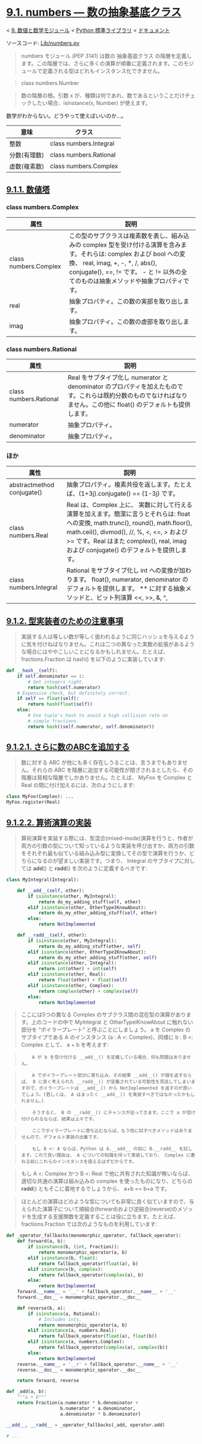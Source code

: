 # [9.1. numbers — 数の抽象基底クラス](https://docs.python.jp/3/library/numbers.html)

< [9. 数値と数学モジュール](https://docs.python.jp/3/library/numeric.html) < [Python 標準ライブラリ](https://docs.python.jp/3/library/index.html#the-python-standard-library) < [ドキュメント](https://docs.python.jp/3/index.html)

ソースコード: [Lib/numbers.py](https://github.com/python/cpython/tree/3.6/Lib/numbers.py)

> numbers モジュール (PEP 3141) は数の 抽象基底クラス の階層を定義します。この階層では、さらに多くの演算が順番に定義されます。このモジュールで定義される型はどれもインスタンス化できません。

> class numbers.Number

>    数の階層の根。引数 x が、種類は何であれ、数であるということだけチェックしたい場合、isinstance(x, Number) が使えます。

数学がわからない。どうやって使えばいいのか…。

意味|クラス
----|------
整数|class numbers.Integral
分数(有理数)|class numbers.Rational
虚数(複素数)|class numbers.Complex

## [9.1.1. 数値塔](https://docs.python.jp/3/library/numbers.html#the-numeric-tower)

### class numbers.Complex

属性|説明
----|----
class numbers.Complex|この型のサブクラスは複素数を表し、組み込みの complex 型を受け付ける演算を含みます。それらは: complex および bool への変換、 real, imag, +, -, *, /, abs(), conjugate(), ==, != です。 - と != 以外の全てのものは抽象メソッドや抽象プロパティです。
real|抽象プロパティ。この数の実部を取り出します。
imag|抽象プロパティ。この数の虚部を取り出します。

### class numbers.Rational

属性|説明
----|----
class numbers.Rational|Real をサブタイプ化し numerator と denominator のプロパティを加えたものです。これらは既約分数のものでなければなりません。この他に float() のデフォルトも提供します。
numerator|抽象プロパティ。
denominator|抽象プロパティ。

### ほか

属性|説明
----|----
abstractmethod conjugate()|抽象プロパティ。複素共役を返します。たとえば、(1+3j).conjugate() == (1-3j) です。
class numbers.Real|Real は、Complex 上に、 実数に対して行える演算を加えます。簡潔に言うとそれらは: float への変換, math.trunc(), round(), math.floor(), math.ceil(), divmod(), //, %, <, <=, > および >= です。Real はまた complex(), real, imag および conjugate() のデフォルトを提供します。
class numbers.Integral|Rational をサブタイプ化し int への変換が加わります。 float(), numerator, denominator のデフォルトを提供します。 ** に対する抽象メソッドと、ビット列演算 <<, >>, &, ^, |, ~ を追加します。

## [9.1.2. 型実装者のための注意事項](https://docs.python.jp/3/library/numbers.html#notes-for-type-implementors)

> 実装する人は等しい数が等しく扱われるように同じハッシュを与えるように気を付けねばなりません。これは二つの異なった実数の拡張があるような場合にはややこしいことになるかもしれません。たとえば、 fractions.Fraction は hash() を以下のように実装しています:

```python
def __hash__(self):
    if self.denominator == 1:
        # Get integers right.
        return hash(self.numerator)
    # Expensive check, but definitely correct.
    if self == float(self):
        return hash(float(self))
    else:
        # Use tuple's hash to avoid a high collision rate on
        # simple fractions.
        return hash((self.numerator, self.denominator))
```

## [9.1.2.1. さらに数のABCを追加する](https://docs.python.jp/3/library/numbers.html#adding-more-numeric-abcs)

> 数に対する ABC が他にも多く存在しうることは、言うまでもありません。それらの ABC を階層に追加する可能性が閉ざされるとしたら、その階層は貧相な階層でしかありません。たとえば、 MyFoo を Complex と Real の間に付け加えるには、次のようにします:

```python
class MyFoo(Complex): ...
MyFoo.register(Real)
```

## [9.1.2.2. 算術演算の実装](https://docs.python.jp/3/library/numbers.html#implementing-the-arithmetic-operations)

> 算術演算を実装する際には、型混合(mixed-mode)演算を行うと、作者が両方の引数の型について知っているような実装を呼び出すか、両方の引数をそれぞれ最も似ている組み込み型に変換してその型で演算を行うか、どちらになるのが望ましい実装です。つまり、 Integral のサブタイプに対しては __add__() と __radd__() を次のように定義するべきです:

```python
class MyIntegral(Integral):

    def __add__(self, other):
        if isinstance(other, MyIntegral):
            return do_my_adding_stuff(self, other)
        elif isinstance(other, OtherTypeIKnowAbout):
            return do_my_other_adding_stuff(self, other)
        else:
            return NotImplemented

    def __radd__(self, other):
        if isinstance(other, MyIntegral):
            return do_my_adding_stuff(other, self)
        elif isinstance(other, OtherTypeIKnowAbout):
            return do_my_other_adding_stuff(other, self)
        elif isinstance(other, Integral):
            return int(other) + int(self)
        elif isinstance(other, Real):
            return float(other) + float(self)
        elif isinstance(other, Complex):
            return complex(other) + complex(self)
        else:
            return NotImplemented
```

> ここには5つの異なる Complex のサブクラス間の混在型の演算があります。上のコードの中で MyIntegral と OtherTypeIKnowAbout に触れない部分を “ボイラープレート” と呼ぶことにしましょう。 a を Complex のサブタイプである A のインスタンス (a : A <: Complex)、同様に b : B <: Complex として、 a + b を考えます:

>         A が b を受け付ける __add__() を定義している場合、何も問題はありません。

>         A でボイラープレート部分に落ち込み、その結果 __add__() が値を返すならば、 B に良く考えられた __radd__() が定義されている可能性を見逃してしまいますので、ボイラープレートは __add__() から NotImplemented を返すのが良いでしょう。(若しくは、 A はまったく __add__() を実装すべきではなかったかもしれません。)

>         そうすると、 B の __radd__() にチャンスが巡ってきます。ここで a が受け付けられるならば、結果は上々です。

>         ここでボイラープレートに落ち込むならば、もう他に試すべきメソッドはありませんので、デフォルト実装の出番です。

>         もし B <: A ならば、Python は A.__add__ の前に B.__radd__ を試します。これで良い理由は、 A についての知識を持って実装しており、 Complex に委ねる前にこれらのインスタンスを扱えるはずだからです。

> もし A <: Complex かつ B <: Real で他に共有された知識が無いならば、適切な共通の演算は組み込みの complex を使ったものになり、どちらの __radd__() ともそこに着地するでしょうから、 a+b == b+a です。

> ほとんどの演算はどのような型についても非常に良く似ていますので、与えられた演算子について順結合(forward)および逆結合(reverse)のメソッドを生成する支援関数を定義することは役に立ちます。たとえば、 fractions.Fraction では次のようなものを利用しています:

```python
def _operator_fallbacks(monomorphic_operator, fallback_operator):
    def forward(a, b):
        if isinstance(b, (int, Fraction)):
            return monomorphic_operator(a, b)
        elif isinstance(b, float):
            return fallback_operator(float(a), b)
        elif isinstance(b, complex):
            return fallback_operator(complex(a), b)
        else:
            return NotImplemented
    forward.__name__ = '__' + fallback_operator.__name__ + '__'
    forward.__doc__ = monomorphic_operator.__doc__

    def reverse(b, a):
        if isinstance(a, Rational):
            # Includes ints.
            return monomorphic_operator(a, b)
        elif isinstance(a, numbers.Real):
            return fallback_operator(float(a), float(b))
        elif isinstance(a, numbers.Complex):
            return fallback_operator(complex(a), complex(b))
        else:
            return NotImplemented
    reverse.__name__ = '__r' + fallback_operator.__name__ + '__'
    reverse.__doc__ = monomorphic_operator.__doc__

    return forward, reverse

def _add(a, b):
    """a + b"""
    return Fraction(a.numerator * b.denominator +
                    b.numerator * a.denominator,
                    a.denominator * b.denominator)

__add__, __radd__ = _operator_fallbacks(_add, operator.add)

# ...
```


